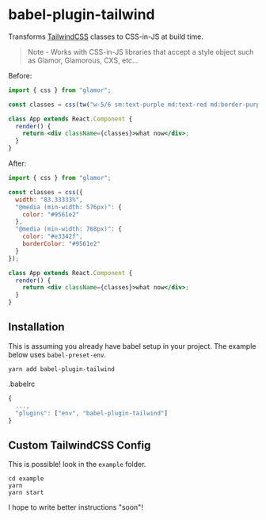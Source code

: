 # babel-plugin-tailwind

Transforms [TailwindCSS](https://www.tailwindcss.com) classes to CSS-in-JS at build time.

> Note - Works with CSS-in-JS libraries that accept a style object such as Glamor, Glamorous, CXS, etc...

Before:

```jsx
import { css } from "glamor";

const classes = css(tw("w-5/6 sm:text-purple md:text-red md:border-purple"));

class App extends React.Component {
  render() {
    return <div className={classes}>what now</div>;
  }
}
```

After:

```jsx
import { css } from "glamor";

const classes = css({
  width: "83.33333%",
  "@media (min-width: 576px)": {
    color: "#9561e2"
  },
  "@media (min-width: 768px)": {
    color: "#e3342f",
    borderColor: "#9561e2"
  }
});

class App extends React.Component {
  render() {
    return <div className={classes}>what now</div>;
  }
}
```

## Installation

This is assuming you already have babel setup in your project. The example below uses `babel-preset-env`.

`yarn add babel-plugin-tailwind`

.babelrc

```javascript
{
  ...,
  "plugins": ["env", "babel-plugin-tailwind"]
}
```

## Custom TailwindCSS Config

This is possible! look in the `example` folder.

```
cd example
yarn
yarn start
```

I hope to write better instructions "soon"!
